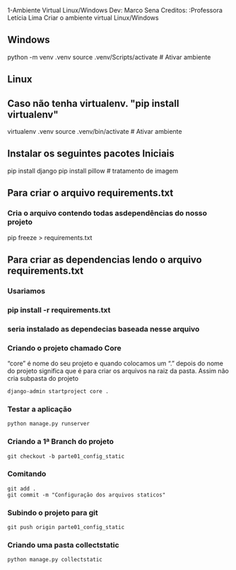1-Ambiente Virtual Linux/Windows
Dev: Marco Sena
Creditos: :Professora  Letícia Lima 
Criar o ambiente virtual Linux/Windows

## Windows

python -m venv .venv
source .venv/Scripts/activate # Ativar ambiente

## Linux  

## Caso não tenha virtualenv. "pip install virtualenv"

virtualenv .venv
source .venv/bin/activate # Ativar ambiente

## Instalar os seguintes pacotes Iniciais

pip install django
pip install pillow # tratamento de imagem

## Para criar o arquivo requirements.txt

### Cria o arquivo contendo todas asdependências do nosso projeto

pip freeze > requirements.txt

## Para criar as dependencias lendo o arquivo requirements.txt

### Usariamos

### pip install -r requirements.txt

### seria instalado as dependecias baseada nesse arquivo  

### Criando o projeto chamado Core

“core” é nome do seu projeto e quando colocamos um “.” depois do nome do projeto significa que é para criar os arquivos na raiz da pasta. Assim não cria subpasta do projeto

```
django-admin startproject core .
```

### Testar a aplicação

```
python manage.py runserver
```

### Criando a 1ª Branch do projeto

```
git checkout -b parte01_config_static

```

### Comitando

```
git add .
git commit -m "Configuração dos arquivos staticos" 

```

### Subindo o projeto para git

```
git push origin parte01_config_static

```

### Criando uma pasta collectstatic

 ```
python manage.py collectstatic  
 ```
